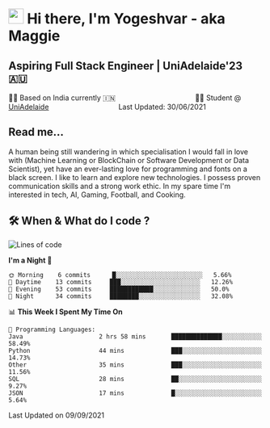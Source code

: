 <h1><img src="https://emojis.slackmojis.com/emojis/images/1531849430/4246/blob-sunglasses.gif?1531849430" width="30"/> Hi there, I'm Yogeshvar - aka Maggie</h1>

## Aspiring Full Stack Engineer | UniAdelaide'23 🇦🇺  
🏂🏻  Based on India currently 🇮🇳 &nbsp;&nbsp;&nbsp;&nbsp;&nbsp;&nbsp;&nbsp;&nbsp;&nbsp;&nbsp;&nbsp;&nbsp;&nbsp;&nbsp;&nbsp;&nbsp;&nbsp;&nbsp;&nbsp;&nbsp;&nbsp;&nbsp;&nbsp;&nbsp;&nbsp;&nbsp;&nbsp;&nbsp;&nbsp;&nbsp;&nbsp;&nbsp;&nbsp;&nbsp;&nbsp;&nbsp;&nbsp;&nbsp;&nbsp;👨‍💻 Student @ [UniAdelaide](https://www.adelaide.edu.au)   &nbsp;&nbsp;&nbsp;&nbsp;&nbsp;&nbsp;&nbsp;&nbsp;&nbsp;&nbsp;&nbsp;&nbsp;&nbsp;&nbsp;&nbsp;&nbsp;&nbsp;&nbsp;&nbsp;&nbsp;&nbsp;&nbsp;&nbsp;&nbsp;&nbsp;&nbsp;&nbsp;&nbsp;&nbsp;&nbsp;&nbsp;&nbsp; &nbsp;Last Updated: 30/06/2021

## Read me...

A human being still wandering in which specialisation I would fall in love with (Machine Learning or BlockChain or Software Development or Data Scientist), yet have an ever-lasting love for programming and fonts on a black screen. I like to learn and explore new technologies. I possess proven communication skills and a strong work ethic. In my spare time I'm interested in tech, AI, Gaming, Football, and Cooking.

## 🛠 When & What do I code ?  

<!--START_SECTION:waka-->
![Lines of code](https://img.shields.io/badge/From%20Hello%20World%20I%27ve%20Written-47195%20lines%20of%20code-blue)

**I'm a Night 🦉** 

```text
🌞 Morning    6 commits      █░░░░░░░░░░░░░░░░░░░░░░░░   5.66% 
🌆 Daytime    13 commits     ███░░░░░░░░░░░░░░░░░░░░░░   12.26% 
🌃 Evening    53 commits     ████████████░░░░░░░░░░░░░   50.0% 
🌙 Night      34 commits     ████████░░░░░░░░░░░░░░░░░   32.08%

```


📊 **This Week I Spent My Time On** 

```text
💬 Programming Languages: 
Java                     2 hrs 58 mins       ██████████████░░░░░░░░░░░   58.49% 
Python                   44 mins             ███░░░░░░░░░░░░░░░░░░░░░░   14.73% 
Other                    35 mins             ███░░░░░░░░░░░░░░░░░░░░░░   11.56% 
SQL                      28 mins             ██░░░░░░░░░░░░░░░░░░░░░░░   9.27% 
JSON                     17 mins             █░░░░░░░░░░░░░░░░░░░░░░░░   5.64%

```


 Last Updated on 09/09/2021
<!--END_SECTION:waka-->
